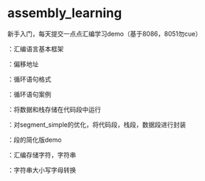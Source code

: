 # assembly_learning
新手入门，每天提交一点点汇编学习demo（基于8086，8051勿cue）

[base_demo]: https://github.com/Autovy/assembly_learning/blob/main/base_demo.asm

：汇编语言基本框架

[bx_demo]: https://github.com/Autovy/assembly_learning/blob/main/bx_demo.asm

：偏移地址

[loop]: https://github.com/Autovy/assembly_learning/blob/main/loop.asm

：循环语句格式

[loop2]: https://github.com/Autovy/assembly_learning/blob/main/loop2.asm

：循环语句案例

[segment_simple]: https://github.com/Autovy/assembly_learning/blob/main/segment_simple.asm

：将数据和栈存储在代码段中运行

[segment_optimize]: https://github.com/Autovy/assembly_learning/blob/main/segment_optimize.asm

：对segment_simple的优化，将代码段，栈段，数据段进行封装

[segment_test]: https://github.com/Autovy/assembly_learning/blob/main/segment_test.asm

：段的简化版demo

[string]: https://github.com/Autovy/assembly_learning/blob/main/string.asm

：汇编存储字符，字符串

[string_convert]: https://github.com/Autovy/assembly_learning/blob/main/string_convert.asm

：字符串大小写字母转换